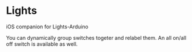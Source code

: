 Lights
======

iOS companion for Lights-Arduino

You can dynamically group switches togeter and relabel them.
An all on/all off switch is available as well.
